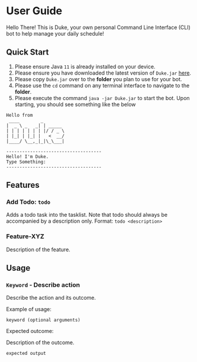 # User Guide

Hello There! This is Duke, your own personal Command Line Interface (CLI) bot to help manage your daily schedule!

## Quick Start

1. Please ensure Java ```11``` is already installed on your device.
2. Please ensure you have downloaded the latest version of ```Duke.jar``` [here](https://github.com/KaiserHuang88/ip).
3. Please copy ```Duke.jar``` over to the **folder** you plan to use for your bot.
4. Please use the ```cd``` command on any terminal interface to navigate to the **folder**.
5. Please execute the command `java -jar Duke.jar` to start the bot. Upon starting, you should see something like the below

```  
Hello from  
 ____        _        
|  _ \ _   _| | _____ 
| | | | | | | |/ / _ \
| |_| | |_| |   <  __/
|____/ \__,_|_|\_\___|  

------------------------------------  
Hello! I'm Duke.  
Type Something:  
------------------------------------  
```

## Features


### Add Todo: ```todo```
Adds a todo task into the tasklist. 
Note that todo should always be accompanied by a description only.
Format: ```todo <description>```


### Feature-XYZ

Description of the feature.

## Usage

### `Keyword` - Describe action

Describe the action and its outcome.

Example of usage: 

`keyword (optional arguments)`

Expected outcome:

Description of the outcome.

```
expected output
```
